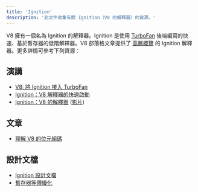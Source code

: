 ```yaml
---
title: 'Ignition'
description: '此文件收集有關 Ignition（V8 的解釋器）的資源。'
---
```

V8 擁有一個名為 Ignition 的解釋器。Ignition 是使用 [TurboFan](/docs/turbofan) 後端編寫的快速、基於暫存器的低階解釋器。V8 部落格文章提供了 [高層概覽](/blog/ignition-interpreter) 的 Ignition 解釋器。更多詳情可參考下列資源：

## 演講

- [V8: 將 Ignition 接入 TurboFan](https://docs.google.com/presentation/d/1chhN90uB8yPaIhx_h2M3lPyxPgdPmkADqSNAoXYQiVE/edit)
- [Ignition：V8 解釋器的快速啟動](https://docs.google.com/presentation/d/1HgDDXBYqCJNasBKBDf9szap1j4q4wnSHhOYpaNy5mHU/edit#slide=id.g1357e6d1a4_0_58)
- [Ignition：V8 的解釋器](https://docs.google.com/presentation/d/1OqjVqRhtwlKeKfvMdX6HaCIu9wpZsrzqpIVIwQSuiXQ/edit) ([影片](https://youtu.be/r5OWCtuKiAk))

## 文章

- [理解 V8 的位元組碼](https://medium.com/dailyjs/understanding-v8s-bytecode-317d46c94775)

## 設計文檔

- [Ignition 設計文檔](https://docs.google.com/document/d/11T2CRex9hXxoJwbYqVQ32yIPMh0uouUZLdyrtmMoL44/edit?ts=56f27d9d#heading=h.6jz9dj3bnr8t)
- [暫存器等價優化](https://docs.google.com/document/d/1wW_VkkIwhAAgAxLYM0wvoTEkq8XykibDIikGpWH7l1I/edit?ts=570d7131#heading=h.6jz9dj3bnr8t)
